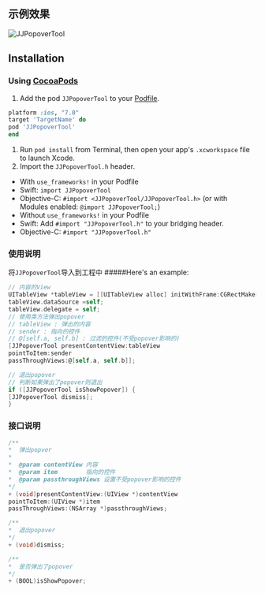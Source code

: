 ## 示例效果
![JJPopoverTool](../1.gif)
## Installation
### Using [CocoaPods](http://cocoapods.org)

1.	Add the pod `JJPopoverTool` to your [Podfile](http://guides.cocoapods.org/using/the-podfile.html).

```ruby
platform :ios, "7.0"
target 'TargetName' do
pod 'JJPopoverTool'
end
```
1.	Run `pod install` from Terminal, then open your app's `.xcworkspace` file to launch Xcode.
1.	Import the `JJPopoverTool.h` header.
* With `use_frameworks!` in your Podfile
* Swift: `import JJPopoverTool`
* Objective-C: `#import <JJPopoverTool/JJPopoverTool.h>` (or with Modules enabled: `@import JJPopoverTool;`)
* Without `use_frameworks!` in your Podfile
* Swift: Add `#import "JJPopoverTool.h"` to your bridging header.
* Objective-C: `#import "JJPopoverTool.h"`

### 使用说明
将`JJPopoverTool`导入到工程中
#####Here's an example:

```objective-c
// 内容的View
UITableView *tableView = [[UITableView alloc] initWithFrame:CGRectMake(0, 0, 140, 44 * 3)];
tableView.dataSource =self;
tableView.delegate = self;
// 使用类方法弹出popover
// tableView : 弹出的内容
// sender : 指向的控件
// @[self.a, self.b] : 过滤的控件(不受popover影响的)
[JJPopoverTool presentContentView:tableView
pointToItem:sender
passThroughViews:@[self.a, self.b]];

// 退出popover
// 判断如果弹出了popover则退出
if ([JJPopoverTool isShowPopover]) {
[JJPopoverTool dismiss];
}

```
### 接口说明
```objective-c
/**
*  弹出popver
*
*  @param contentView 内容
*  @param item        指向的控件
*  @param passthroughViews 设置不受popover影响的控件
*/
+ (void)presentContentView:(UIView *)contentView
pointToItem:(UIView *)item
passThroughViews:(NSArray *)passthroughViews;

/**
*  退出popover
*/
+ (void)dismiss;

/**
*  是否弹出了popover
*/
+ (BOOL)isShowPopover;
```
